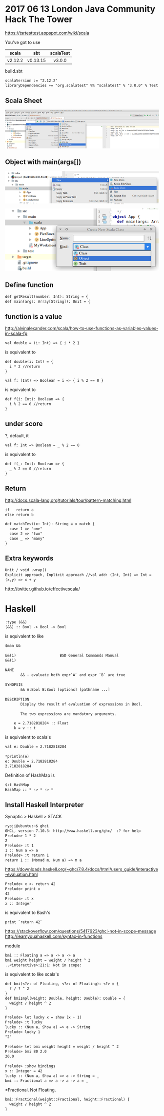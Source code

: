 2017 06 13 London Java Community Hack The Tower
===============================================
https://tsrtesttest.appspot.com/wiki/scala

You've got to use

|scala  |sbt     |scalaTest|
|:-----:|:------:|:-------:|
|v2.12.2|v0.13.15|v3.0.0   |

build.sbt
```
scalaVersion := "2.12.2"
libraryDependencies += "org.scalatest" %% "scalatest" % "3.0.0" % Test
```

Scala Sheet
-----------
![scala worksheet](./scalaworksheet.png)


Object with main(args[])
------------------------
![new scala class](./nwescalaclass.png)

![kind -> object](newkindobject.png)

Define function
---------------
```
def getResult(number: Int): String = {
def main(args: Array[String]): Unit = {
```

function is a value
-------------------
http://alvinalexander.com/scala/how-to-use-functions-as-variables-values-in-scala-fp
```
val double = (i: Int) => { i * 2 }
```
is equivalent to
```
def double(i: Int) = {
  i * 2 //return
}
```

```
val f: (Int) => Boolean = i => { i % 2 == 0 }
```
is equivalent to
```
def f(i: Int): Boolean => {
  i % 2 == 0 //return
}
```

under score
-----------
?, default, it
```
val f: Int => Boolean = _ % 2 == 0
```
is equivalent to
```
def f(_: Int): Boolean => {
  _ % 2 == 0 //return
}
```

Return
------
http://docs.scala-lang.org/tutorials/tour/pattern-matching.html
```
if   return a
else return b
```
```
def matchTest(x: Int): String = x match {
  case 1 => "one"
  case 2 => "two"
  case _ => "many"
}
```

Extra keywords
--------------
```
Unit / void .wrap()
Explicit approach, Inplicit approach //val add: (Int, Int) => Int = (x,y) => x + y
```

http://twitter.github.io/effectivescala/

Haskell
=======
```
:type (&&)
(&&) :: Bool -> Bool -> Bool
```
is equivalent to like
```
$man &&

&&(1)                    BSD General Commands Manual                   &&(1)

NAME
       && - evaluate both expr`A` and expr `B` are true

SYNOPSIS
       && A:Bool B:Bool [options] [pathname ...]

DESCRIPTION
       Display the result of evaluation of expressions in Bool.

       The two expressions are mandatory arguments.
```

```
    e = 2.7182818284 :: Float
    k = v :: t
```
is equivalent to scala's
```
val e: Double = 2.7182818284

*println(e)
e: Double = 2.7182818284
2.7182818284
```

Definition of HashMap is
```
$:t HashMap
HashMap :: * -> * -> *
```

Install Haskell Interpreter
---------------------------
Synaptic > Haskell > STACK

```
ryoji@ubuntu:~$ ghci
GHCi, version 7.10.3: http://www.haskell.org/ghc/  :? for help
Prelude> 1 * 2
2
Prelude> :t 1
1 :: Num a => a
Prelude> :t return 1
return 1 :: (Monad m, Num a) => m a
```

https://downloads.haskell.org/~ghc/7.8.4/docs/html/users_guide/interactive-evaluation.html
```
Prelude> x <- return 42
Prelude> print x
42
Prelude> :t x
x :: Integer
```
is equivalent to Bash's
```
print `return 42`
```

https://stackoverflow.com/questions/5417623/ghci-not-in-scope-message
http://learnyouahaskell.com/syntax-in-functions

module
```
bmi :: Floating a => a -> a -> a
bmi weight height = weight / height ^ 2
..<interactive>:21:1: Not in scope:
```
is equivalent to like scala's
```
def bmi(<?>: of Floating, <?>: of Floating): <?> = {
  ? / ? ^ 2
}
def bmiImpl(weight: Double, height: Double): Double = {
  weight / height ^ 2
}
```

```
Prelude> let lucky x = show (x + 1)
Prelude> :t lucky
lucky :: (Num a, Show a) => a -> String
Prelude> lucky 1
"2"

Prelude> let bmi weight height = weight / height ^ 2
Prelude> bmi 80 2.0
20.0

Prelude> :show bindings
x :: Integer = 42
lucky :: (Num a, Show a) => a -> String = _
bmi :: Fractional a => a -> a -> a = _
```
*Fractional. Not Floating.
```
bmi::Fractional(weight::Fractional, height::Fractional) {
  weight / height ^ 2
}
```